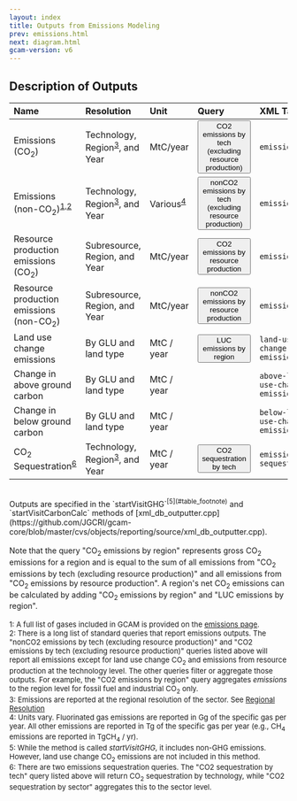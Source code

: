 ```yaml
---
layout: index
title: Outputs from Emissions Modeling
prev: emissions.html
next: diagram.html
gcam-version: v6 
---
```


## Description of Outputs

| Name | Resolution | Unit | Query | XML Tag |
| :--- | :--- | :--- | :--- | :--- |
|Emissions (CO<sub>2</sub>)|Technology, Region<sup>[3](#table_footnote)</sup>, and Year|MtC/year|<span id="CO2 emissions by tech (excluding resource production)"><button onclick='getQuery("CO2 emissions by tech (excluding resource production)", "CO2 emissions by tech (excluding resource production")'>CO2 emissions by tech (excluding resource production)</button></span>|`emissions`|
| Emissions (non-CO<sub>2</sub>)<sup>[1,2](#table_footnote)</sup> |  Technology, Region<sup>[3](#table_footnote)</sup>, and Year | Various<sup>[4](#table_footnote)</sup>  | <span id="nonCO2 emissions by tech (excluding resource production)"><button onclick='getQuery("nonCO2 emissions by tech (excluding resource production)", "nonCO2 emissions by tech (excluding resource production)")'>nonCO2 emissions by tech (excluding resource production)</button></span> | `emissions` |
|Resource production emissions (CO<sub>2</sub>)|Subresource, Region, and Year|MtC/year|<span id="CO2 emissions by resource production"><button onclick='getQuery("CO2 emissions by resource production", "CO2 emissions by resource production")'>CO2 emissions by resource production</button></span>|`emissions`|
|Resource production emissions (non-CO<sub>2</sub>)|Subresource, Region, and Year|MtC/year|<span id="CO2 emissions by resource production"><button onclick='getQuery("nonCO2 emissions by resource production", "nonCO2 emissions by resource production")'>nonCO2 emissions by resource production</button></span>|`emissions`|
| Land use change emissions | By GLU and land type | MtC / year | <span id="LUC emissions by region"><button onclick='getQuery("LUC emissions by region", "LUC emissions by region")'>LUC emissions by region</button></span> | `land-use-change-emission` |
| Change in above ground carbon | By GLU and land type | MtC / year |  | `above-land-use-change-emission`|
| Change in below ground carbon | By GLU and land type | MtC / year |  | `below-land-use-change-emission`|
| CO<sub>2</sub> Sequestration<sup>[6](#table_footnote)</sup> |  Technology, Region<sup>[3](#table_footnote)</sup>, and Year | MtC / year  | <span id="CO2 sequestration by tech"><button onclick='getQuery("CO2 sequestration by tech", "CO2 sequestration by tech")'>CO2 sequestration by tech</button></span> | `emissions-sequestered` |

<br/>
Outputs are specified in the `startVisitGHG`<sup>[5](#table_footnote)</sup> and `startVisitCarbonCalc` methods of [xml_db_outputter.cpp](https://github.com/JGCRI/gcam-core/blob/master/cvs/objects/reporting/source/xml_db_outputter.cpp). 
<br/> <br/>
Note that the query "CO<sub>2</sub> emissions by region" represents gross CO<sub>2</sub> emissions for a region and is equal to the sum of all emissions from "CO<sub>2</sub> emissions by tech (excluding resource production)" and all emissions from "CO<sub>2</sub> emissions by resource production". A region's net CO<sub>2</sub> emissions can be calculated by adding "CO<sub>2</sub> emissions by region" and "LUC emissions by region".
<br/> <br/>

<font size="-1">
<a name="table_footnote">1</a>: A full list of gases included in GCAM is provided on the <a href="emissions.html#iamc-reference-card">emissions page</a>.  <br/>
<a name="table_footnote">2</a>: There is a long list of standard queries that report emissions outputs. The "nonCO2 emissions by tech (excluding resource production)"  and "CO2 emissions by tech (excluding resource production)" queries listed above will report all emissions except for land use change CO<sub>2</sub> and emissions from resource production at the technology level. The other queries filter or aggregate those outputs. For example, the "CO2 emissions by region" query aggregates <i>emissions</i> to the region level for fossil fuel and industrial CO<sub>2</sub> only.   <br/>
<a name="table_footnote">3</a>: Emissions are reported at the regional resolution of the sector. See <a href="common_assumptions.html#regional-resolution">Regional Resolution</a>      <br/>
<a name="table_footnote">4</a>: Units vary. Fluorinated gas emissions are reported in Gg of the specific gas per year. All other emissions are reported in Tg of the specific gas per year (e.g., CH<sub>4</sub> emissions are reported in TgCH<sub>4</sub> / yr).    <br/>
<a name="table_footnote">5</a>: While the method is called <i>startVisitGHG</i>, it includes non-GHG emissions. However, land use change CO<sub>2</sub> emissions are not included in this method.     <br/>
<a name="table_footnote">6</a>: There are two emissions sequestration queries. The "CO2 sequestration by tech" query listed above will return CO<sub>2</sub> sequestration by technology, while "CO2 sequestration by sector" aggregates this to the sector level.     <br/>
</font>